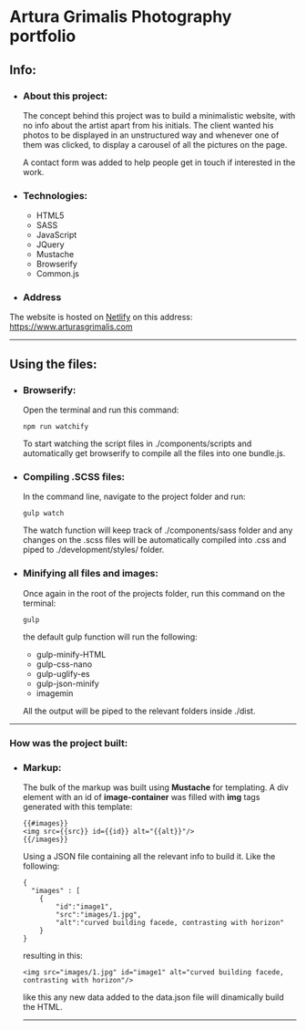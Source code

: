 # **Artura Grimalis** Photography portfolio

## Info:

- ### About this project:

  The concept behind this project was to build a minimalistic website, with no info about the artist apart from his initials. The client wanted his photos to be displayed in an unstructured way and whenever one of them was clicked, to display a carousel of all the pictures on the page.

  A contact form was added to help people get in touch if interested in the work.

- ### Technologies:

  - HTML5
  - SASS
  - JavaScript
  - JQuery
  - Mustache
  - Browserify
  - Common.js

- ### Address
 The website is hosted on [Netlify](https://www.netlify.com) on this address: <https://www.arturasgrimalis.com>

---

## Using the files:

- ### Browserify:
  Open the terminal and run this command:

      npm run watchify

  To start watching the script files in ./components/scripts and automatically get browserify to compile all the files into one bundle.js.

- ### Compiling .SCSS files:

  In the command line, navigate to the project folder and run:

      gulp watch

  The watch function will keep track of ./components/sass folder and any changes on the .scss files will be automatically compiled into .css and piped to ./development/styles/ folder.

- ### Minifying all files and images:

  Once again in the root of the projects folder, run this command on the terminal:

      gulp

  the default gulp function will run the following:

    - gulp-minify-HTML
    - gulp-css-nano
    - gulp-uglify-es
    - gulp-json-minify
    - imagemin

  All the output will be piped to the relevant folders inside ./dist.

---

### How was the project built:

- ### Markup:

  The bulk of the markup was built using **Mustache** for templating. A div element with an id of **image-container** was filled with **img** tags generated with this template:

      {{#images}}
      <img src={{src}} id={{id}} alt="{{alt}}"/>
      {{/images}}

  Using a JSON file containing all the relevant info to build it. Like the following:

      {
        "images" : [
          {
              "id":"image1",
              "src":"images/1.jpg",
              "alt":"curved building facede, contrasting with horizon"
          }
      }

  resulting in this:

      <img src="images/1.jpg" id="image1" alt="curved building facede, contrasting with horizon"/>

  like this any new data added to the data.json file will dinamically build the HTML.

  ---
